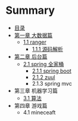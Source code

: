 # Summary

* [目录](README.md)
* [第一章 大数据篇](chapter1.md)
  * [1.1 ranger](chapter1/11-ranger.md)
    * [1.1.1 源码解析](chapter1/111-yuan-ma-jie-xi.md)
* [第二章 后台篇](di-er-zhang-hou-tai-pian.md)
  * [2.1 spring 全家桶](21-spring-quan-jia-tong.md)
    * [2.1.1 spring boot](21-spring-quan-jia-tong/211-spring-boot.md)
    * [2.1.2 zuul](21-spring-quan-jia-tong/212-zuul.md)
    * 2.1.3 spring mvc
* 第三章 机器学习篇
  * [3.1 算法](31-suan-fa.md)
* 第四章 游戏篇
  * 4.1 mineceaft

